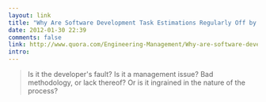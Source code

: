 ```yaml
---
layout: link
title: "Why Are Software Development Task Estimations Regularly Off by a Factor of 2-3?"
date: 2012-01-30 22:39
comments: false
link: http://www.quora.com/Engineering-Management/Why-are-software-development-task-estimations-regularly-off-by-a-factor-of-2-3/answer/Michael-Wolfe 
intro: 
---
```

> Is it the developer's fault? Is it a management issue? Bad methodology, or lack thereof? Or is it ingrained in the nature of the process?
